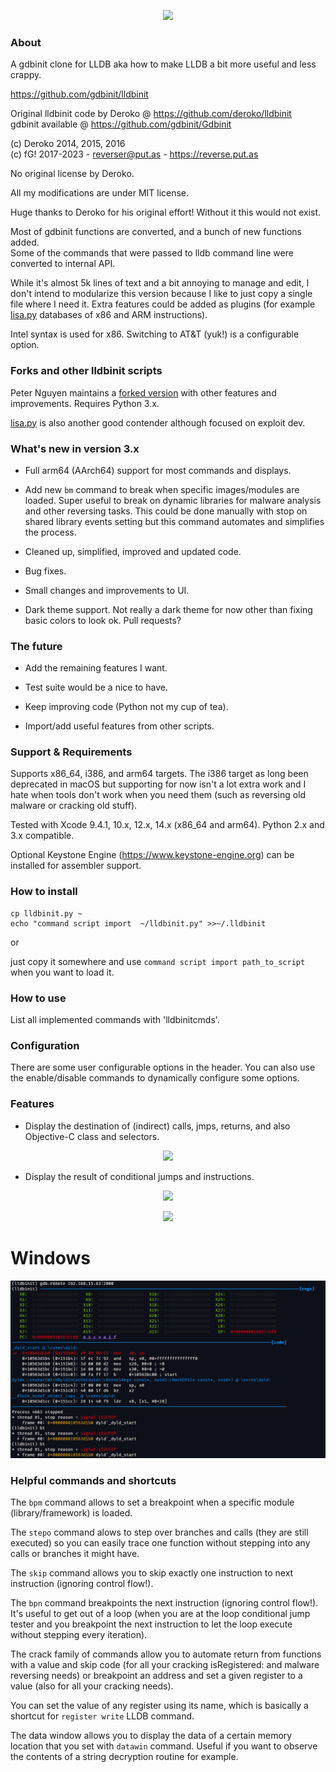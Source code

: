 
<p align="center">
  <img src="images/logo.png">
</p>

### About

A gdbinit clone for LLDB aka how to make LLDB a bit more useful and less crappy.

https://github.com/gdbinit/lldbinit

Original lldbinit code by Deroko @ https://github.com/deroko/lldbinit  
gdbinit available @ https://github.com/gdbinit/Gdbinit

(c) Deroko 2014, 2015, 2016  
(c) fG! 2017-2023 - reverser@put.as - https://reverse.put.as

No original license by Deroko.

All my modifications are under MIT license.

Huge thanks to Deroko for his original effort! Without it this would not exist.

Most of gdbinit functions are converted, and a bunch of new functions added.  
Some of the commands that were passed to lldb command line were converted to internal API.

While it's almost 5k lines of text and a bit annoying to manage and edit, I don't intend to modularize this version because I like to just copy a single file where I need it. Extra features could be added as plugins (for example [lisa.py](https://github.com/ant4g0nist/lisa.py/tree/dev/resources/archs) databases of x86 and ARM instructions).

Intel syntax is used for x86. Switching to AT&T (yuk!) is a configurable option.

### Forks and other lldbinit scripts

Peter Nguyen maintains a [forked version](https://github.com/peternguyen93/lldbinit) with other features and improvements. Requires Python 3.x.

[lisa.py](https://github.com/ant4g0nist/lisa.py) is also another good contender although focused on exploit dev.

### What's new in version 3.x

* Full arm64 (AArch64) support for most commands and displays.

* Add new `bm` command to break when specific images/modules are loaded. Super useful to break on dynamic libraries for malware analysis and other reversing tasks. This could be done manually with stop on shared library events setting but this command automates and simplifies the process.

* Cleaned up, simplified, improved and updated code.

* Bug fixes.

* Small changes and improvements to UI.

* Dark theme support. Not really a dark theme for now other than fixing basic colors to look ok. Pull requests?

### The future

* Add the remaining features I want.

* Test suite would be a nice to have.

* Keep improving code (Python not my cup of tea).

* Import/add useful features from other scripts.

### Support & Requirements

Supports x86_64, i386, and arm64 targets. The i386 target as long been deprecated in macOS but supporting for now isn't a lot extra work and I hate when tools don't work when you need them (such as reversing old malware or cracking old stuff).

Tested with Xcode 9.4.1, 10.x, 12.x, 14.x (x86_64 and arm64). Python 2.x and 3.x compatible.

Optional Keystone Engine (https://www.keystone-engine.org) can be installed for assembler support.

### How to install

```
cp lldbinit.py ~
echo "command script import  ~/lldbinit.py" >>~/.lldbinit
```

or

just copy it somewhere and use `command script import path_to_script` when you want to load it.

### How to use

List all implemented commands with 'lldbinitcmds'.

### Configuration

There are some user configurable options in the header. You can also use the enable/disable commands to dynamically configure some options.

### Features

* Display the destination of (indirect) calls, jmps, returns, and also Objective-C class and selectors.

<p align="center">
  <img src="images/indirectarm64.png">
</p>

* Display the result of conditional jumps and instructions.

<p align="center">
  <img src="images/conditionalx86.png">
</p>

<p align="center">
  <img src="images/conditionalarm64.png">
</p>

# Windows
<p align="center">
  <img src="images/Capture.png">
</p>

### Helpful commands and shortcuts

The `bpm` command allows to set a breakpoint when a specific module (library/framework) is loaded.

The `stepo` command alows to step over branches and calls (they are still executed) so you can easily trace one function without stepping into any calls or branches it might have.

The `skip` command allows you to skip exactly one instruction to next instruction (ignoring control flow!).

The `bpn` command breakpoints the next instruction (ignoring control flow!). It's useful to get out of a loop (when you are at the loop conditional jump tester and you breakpoint the next instruction to let the loop execute without stepping every iteration).

The crack family of commands allow you to automate return from functions with a value and skip code (for all your cracking isRegistered: and malware reversing needs) or breakpoint an address and set a given register to a value (also for all your cracking needs).

You can set the value of any register using its name, which is basically a shortcut for `register write` LLDB command.

The data window allows you to display the data of a certain memory location that you set with `datawin` command. Useful if you want to observe the contents of a string decryption routine for example.
